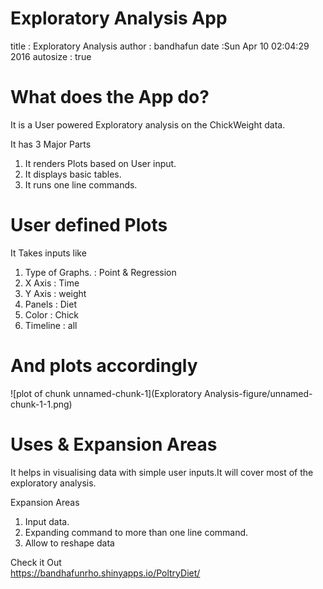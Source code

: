 Exploratory Analysis App
========================================================
title       : Exploratory Analysis
author      : bandhafun
date        :Sun Apr 10 02:04:29 2016
autosize    : true


What does the App do?
========================================================

It is a User powered Exploratory analysis on the ChickWeight data.  

It has 3 Major Parts   

1. It renders Plots based on User input.  
2. It displays basic tables.  
3. It runs one line commands. 

User defined Plots
========================================================
It Takes inputs like 

1. Type of Graphs. : Point & Regression
2. X Axis  : Time
3. Y Axis  : weight
4. Panels  : Diet
5. Color   : Chick
6. Timeline : all

And plots accordingly
========================================================

![plot of chunk unnamed-chunk-1](Exploratory Analysis-figure/unnamed-chunk-1-1.png)

Uses & Expansion Areas  
========================================================

It helps in visualising data with simple user inputs.It will cover most of the exploratory analysis.  
  
Expansion Areas  
1. Input data.    
2. Expanding command to more than one line command.   
3. Allow to reshape data

Check it Out  
https://bandhafunrho.shinyapps.io/PoltryDiet/
